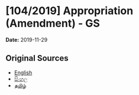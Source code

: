 # [104/2019] Appropriation (Amendment) - GS

**Date:** 2019-11-29

## Original Sources

- [English](https://documents.gov.lk/view/bills/2019/11/104-2019_E.pdf)
- [සිංහල](https://documents.gov.lk/view/bills/2019/11/104-2019_S.pdf)
- [தமிழ்](https://documents.gov.lk/view/bills/2019/11/104-2019_T.pdf)
